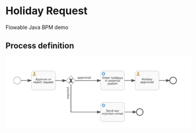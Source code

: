 # Holiday Request

Flowable Java BPM demo

## Process definition
![process definition](/asserts/pd1.png)
